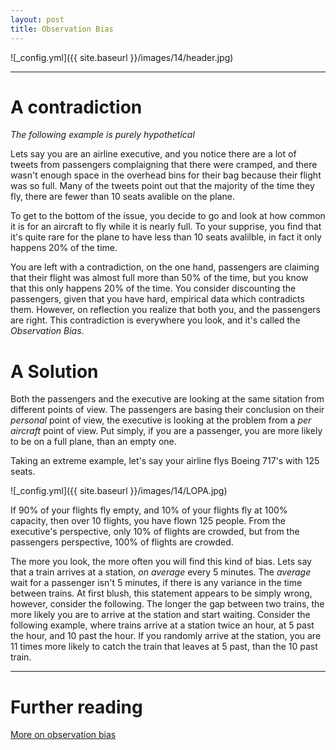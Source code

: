 ```yaml
---
layout: post
title: Observation Bias
---
```


![_config.yml]({{ site.baseurl }}/images/14/header.jpg)

---

A contradiction
===============
*The following example is purely hypothetical*

Lets say you are an airline executive, and you notice there are a lot of tweets from passengers complaigning that there were cramped, and there wasn't enough space in the overhead bins for their bag because their flight was so full. Many of the tweets point out that the majority of the time they fly, there are fewer than 10 seats avalible on the plane. 

To get to the bottom of the issue, you decide to go and look at how common it is for an aircraft to fly while it is nearly full. To your supprise, you find that it's quite rare for the plane to have less than 10 seats avalilble, in fact it only happens 20% of the time.


You are left with a contradiction, on the one hand, passengers are claiming that their flight was almost full more than 50% of the time, but you know that this only happens 20% of the time. You consider discounting the passengers, given that you have hard, empirical data which contradicts them. However, on reflection you realize that both you, and the passengers are right. This contradiction is everywhere you look, and it's called the *Observation Bias*.

A Solution
===============

Both the passengers and the executive are looking at the same sitation from different points of view. The passengers are basing their conclusion on their *personal* point of view, the executive is looking at the problem from a *per aircraft* point of view. Put simply, if you are a passenger, you are more likely to be on a full plane, than an empty one.

Taking an extreme example, let's say your airline flys Boeing 717's with 125 seats. 


![_config.yml]({{ site.baseurl }}/images/14/LOPA.jpg)


If 90% of your flights fly empty, and 10% of your flights fly at 100% capacity, then over 10 flights, you have flown 125 people. From the executive's perspective, only 10% of flights are crowded, but from the passengers perspective, 100% of flights are crowded. 

The more you look, the more often you will find this kind of bias.
Lets say that a train arrives at a station, *on average* every 5 minutes.
The *average* wait for a passenger isn't 5 minutes, if there is any variance in the time between trains. At first blush, this statement appears to be simply wrong, however, consider the following. The longer the gap between two trains, the more likely you are to arrive at the station and start waiting. Consider the following example, where trains arrive at a station twice an hour, at 5 past the hour, and 10 past the hour. If you randomly arrive at the station, you are 11 times more likely to catch the train that leaves at 5 past, than the 10 past train.


---

Further reading
===============
[More on observation bias](http://www.greenteapress.com/thinkbayes/html/thinkbayes009.html)